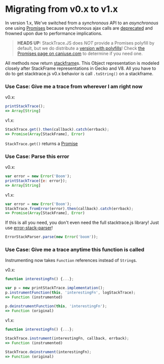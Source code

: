 # Migrating from v0.x to v1.x

In version 1.x, We've switched from a *synchronous* API to an *asynchronous* one using [Promises](https://developer.mozilla.org/en-US/docs/Web/JavaScript/Reference/Global_Objects/Promise)
because synchronous ajax calls are [deprecated](https://developer.mozilla.org/en-US/docs/Web/API/XMLHttpRequest/Synchronous_and_Asynchronous_Requests#Synchronous_request) 
and frowned upon due to performance implications.

> **HEADS UP:** StackTrace.JS does *NOT* provide a Promises polyfill by default, but we do distribute a [version with polyfills](https://raw.githubusercontent.com/stacktracejs/stacktrace.js/master/dist/stacktrace-with-polyfills.min.js)! 
> Check [the Promises page on caniuse.com](http://caniuse.com/#feat=promises) to determine if you need one.

All methods now return [stackframe](https://github.com/stacktracejs/stackframe)s. 
This Object representation is modeled closely after StackFrame representations in Gecko and V8.
All you have to do to get stacktrace.js v0.x behavior is call `.toString()` on a stackframe.

### Use Case: Give me a trace from wherever I am right now

v0.x:
```js
printStackTrace();
=> Array[String]
```

v1.x:
```js
StackTrace.get().then(callback).catch(errback);
=> Promise(Array[StackFrame], Error)
```

`StackTrace.get()` returns a [Promise](https://developer.mozilla.org/en-US/docs/Web/JavaScript/Reference/Global_Objects/Promise)

### Use Case: Parse this error


v0.x:
```js
var error = new Error('Boom');
printStackTrace({e: error});
=> Array[String]
```

v1.x:
```js
var error = new Error('Boom');
StackTrace.fromError(error).then(callback).catch(errback);
=> Promise(Array[StackFrame], Error)
```

If this is all you need, you don't even need the full stacktrace.js library! Just use [error-stack-parser](https://github.com/stacktracejs/error-stack-parser)!
```js
ErrorStackParser.parse(new Error('boom'));
```

### Use Case: Give me a trace anytime this function is called

Instrumenting now takes `Function` references instead of `String`s. 

v0.x:
```js
function interestingFn() {...}; 

var p = new printStackTrace.implementation();
p.instrumentFunction(this, 'interestingFn', logStackTrace);
=> Function (instrumented)

p.deinstrumentFunction(this, 'interestingFn');
=> Function (original)
```

v1.x:
```js
function interestingFn() {...};
 
StackTrace.instrument(interestingFn, callback, errback);
=> Function (instrumented)

StackTrace.deinstrument(interestingFn);
=> Function (original)
```
